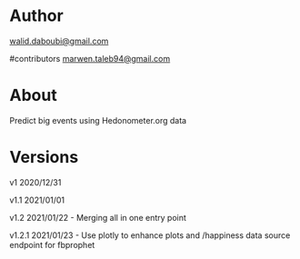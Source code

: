 # Author
walid.daboubi@gmail.com

#contributors
marwen.taleb94@gmail.com

# About
Predict big events using Hedonometer.org data

# Versions
v1 2020/12/31

v1.1 2021/01/01

v1.2 2021/01/22 - Merging all in one entry point

v1.2.1 2021/01/23 - Use plotly to enhance plots and /happiness data source endpoint for fbprophet
